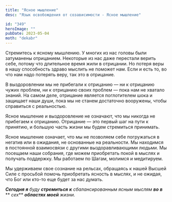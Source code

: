 ```yaml
---
title: "Ясное мышление"
desc: "Язык освобождения от созависимости - Ясное мышление"

id: "349"
heroImage: ""
pubDate: 2023-05-04
moth: "dekabr"
---
```


Стремитесь к ясному мышлению. У многих из нас головы были затуманены
отрицанием. Некоторые из нас даже перестали верить себе, потому что длительное
время жили в отрицании. Но потеря веры в нашу способность здраво мыслить не
поможет нам. Если и есть то, во что нам надо потерять веру, так это в
отрицание.

В выздоровлении мы не прибегали к отрицанию — ни к отрицанию чужих проблем, ни
к отрицанию своих проблем — пока нам не хватало знаний. На самом деле,
отрицание является поглотителем шока и защищает наши души, пока мы не станем
достаточно вооружены, чтобы справиться с реальностью.

Ясное мышление и выздоровление не означают, что мы никогда не прибегаем к
отрицанию. Отрицание — это первый шаг на пути к принятию, и большую часть
жизни мы будем стремиться принимать.

Ясное мышление означает, что мы не позволяем себе погружаться в негатив или в
ожидания, не основанные на реальности. Мы находимся в постоянной взаимосвязи с
другими выздоравливающими людьми. Мы посещаем наши собрания, где можем
приобретать покой в мыслях и получать поддержку. Мы работаем по Шагам, молимся
и медитируем.

Мы удерживаем свое сознание на рельсах, обращаясь к нашей Высшей Силе с
просьбой помочь приобретать ясность в мыслях, и не ожидая, что Бог или кто-то
еще будет за нас думать.

**_Сегодня_** **_я_** _буду_ **_стремиться_** **_к_** _сбалансированным_
_ясным_ _мыслям_ **_во_** **_в_** ** _сех_** **_областях_** **_моей_**
_жизни._
